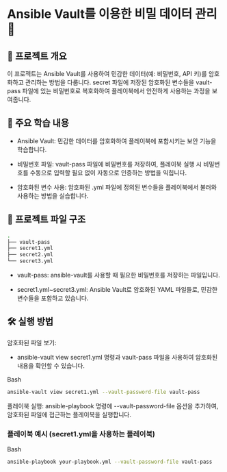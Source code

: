 # Ansible Vault를 이용한 비밀 데이터 관리 🔐
## 📖 프로젝트 개요
이 프로젝트는 Ansible Vault를 사용하여 민감한 데이터(예: 비밀번호, API 키)를 암호화하고 관리하는 방법을 다룹니다. secret 파일에 저장된 암호화된 변수들을 vault-pass 파일에 있는 비밀번호로 복호화하여 플레이북에서 안전하게 사용하는 과정을 보여줍니다.

## 🚀 주요 학습 내용
+ Ansible Vault: 민감한 데이터를 암호화하여 플레이북에 포함시키는 보안 기능을 학습합니다.

+ 비밀번호 파일: vault-pass 파일에 비밀번호를 저장하여, 플레이북 실행 시 비밀번호를 수동으로 입력할 필요 없이 자동으로 인증하는 방법을 익힙니다.

+ 암호화된 변수 사용: 암호화된 .yml 파일에 정의된 변수들을 플레이북에서 불러와 사용하는 방법을 실습합니다.

## 📂 프로젝트 파일 구조
```bash
.
├── vault-pass
├── secret1.yml
├── secret2.yml
└── secret3.yml
```
+ vault-pass: ansible-vault를 사용할 때 필요한 비밀번호를 저장하는 파일입니다.

+ secret1.yml~secret3.yml: Ansible Vault로 암호화된 YAML 파일들로, 민감한 변수들을 포함하고 있습니다.

## 🛠️ 실행 방법
암호화된 파일 보기:
+ ansible-vault view secret1.yml 명령과 vault-pass 파일을 사용하여 암호화된 내용을 확인할 수 있습니다.

Bash

```bash
ansible-vault view secret1.yml --vault-password-file vault-pass
```
플레이북 실행:
ansible-playbook 명령에 --vault-password-file 옵션을 추가하여, 암호화된 파일에 접근하는 플레이북을 실행합니다.

### 플레이북 예시 (secret1.yml을 사용하는 플레이북)
Bash
```bash
ansible-playbook your-playbook.yml --vault-password-file vault-pass
```
